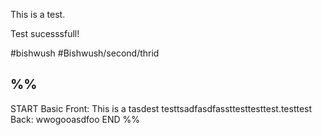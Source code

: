 
This is a test.

Test sucesssfull!


#bishwush
#Bishwush/second/thrid

%%
---
START
Basic
Front: This is a tasdest testtsadfasdfassttesttesttest.testtest
Back: wwogooasdfoo
END
%%